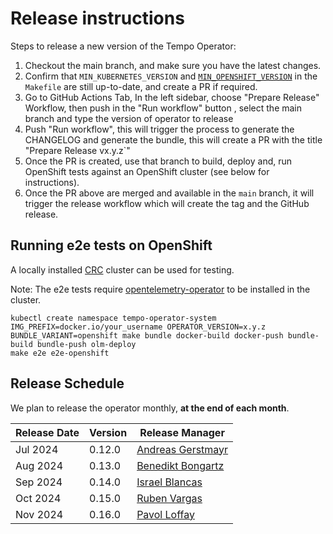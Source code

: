 # Release instructions

Steps to release a new version of the Tempo Operator:

1. Checkout the main branch, and make sure you have the latest changes.
1. Confirm that `MIN_KUBERNETES_VERSION` and [`MIN_OPENSHIFT_VERSION`](https://access.redhat.com/support/policy/updates/openshift#dates) in the `Makefile` are still up-to-date, and create a PR if required.
1. Go to GitHub Actions Tab, In the left sidebar, choose "Prepare Release" Workflow, then push in the "Run workflow" button , select the main branch and type the version of operator to release
1. Push "Run workflow", this will trigger the process to generate the CHANGELOG and generate the bundle, this will create a PR with the title "Prepare Release vx.y.z`"
1. Once the PR is created, use that branch to build, deploy and, run OpenShift tests against an OpenShift cluster (see below for instructions).
1. Once the PR above are merged and available in the `main` branch, it will trigger the release workflow which will create the tag and the GitHub release.

## Running e2e tests on OpenShift
A locally installed [CRC](https://github.com/crc-org/crc) cluster can be used for testing.

Note: The e2e tests require [opentelemetry-operator](https://github.com/open-telemetry/opentelemetry-operator) to be installed in the cluster.

```
kubectl create namespace tempo-operator-system
IMG_PREFIX=docker.io/your_username OPERATOR_VERSION=x.y.z BUNDLE_VARIANT=openshift make bundle docker-build docker-push bundle-build bundle-push olm-deploy
make e2e e2e-openshift
```

## Release Schedule
We plan to release the operator monthly, **at the end of each month**.

| Release Date | Version | Release Manager                                          |
|--------------|---------| -------------------------------------------------------- |
| Jul 2024     | 0.12.0  | [Andreas Gerstmayr](https://github.com/andreasgerstmayr) |
| Aug 2024     | 0.13.0  | [Benedikt Bongartz](https://github.com/frzifus)          |
| Sep 2024     | 0.14.0  | [Israel Blancas](https://github.com/iblancasa)           |
| Oct 2024     | 0.15.0  | [Ruben Vargas](https://github.com/rubenvp8510)           |
| Nov 2024     | 0.16.0  | [Pavol Loffay](https://github.com/pavolloffay)           |
